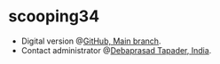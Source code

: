 # scooping34
+ Digital version @[GitHub, Main branch](https://github.com/openroot/scooping34/tree/main).
+ Contact administrator @[Debaprasad Tapader, India](https://github.com/openroot).